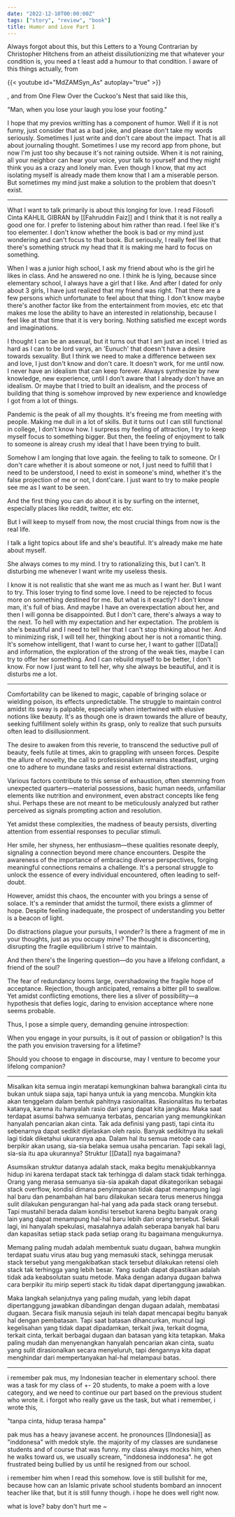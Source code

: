 ```yaml
---
date: "2022-12-10T00:00:00Z"
tags: ["story", "review", "book"]
title: Humor and Love Part 1
---
```


Always forgot about this, but this Letters to a Young Contrarian by Christopher Hitchens from an atheist dissilutionizing me that whatever your condition is, you need a t least add a humour to that condition. I aware of this things actually, from 

{{< youtube id="MdZAMSyn_As" autoplay="true" >}}

, and from One Flew Over the Cuckoo's Nest that said like this,

"Man, when you lose your laugh you lose your footing."

I hope that my previos writting has a component of humor. Well if it is not funny, just consider that as a bad joke, and please don't take my words seriously. Sometimes I just write and don't care about the impact. That is all about journaling thought. Sometimes I use my record app from phone, but now I'm just too shy because it's not raining outside. When it is not raining, all your neighbor can hear your voice, your talk to yourself and they might think you as a crazy and lonely man. Even though I know, that my act isolating myself is already made them know that I am a miserable person. But sometimes my mind just make a solution to the problem that doesn't exist.

---
What I want to talk primarily is about this longing for love. I read Filosofi Cinta KAHLIL GIBRAN by [[Fahruddin Faiz]] and I think that it is not really a good one for. I prefer to listening about him rather than read. I feel like it's too elementer. I don't know whether the book is bad or my mind just wondering and can't focus to that book. But seriously, I really feel like that there's something struck my head that it is making me hard to focus on something.

When I was a junior high school, I ask my friend about who is the girl he likes in class. And he answered no one. I think he is lying, because since elementary school, I always have a girl that I like. And after I dated for only about 3 girls, I have just realized that my friend was right. That there are a few persons which unfortunate to feel about that thing. I don't know maybe there's another factor like from the entertainment from movies, etc etc that makes me lose the ability to have an interested in relationship, because I feel like at that time that it is very boring. Nothing satisfied me except words and imaginations. 

I thought I can be an asexual, but it turns out that I am just an incel. I tried as hard as I can to be lord varys, an 'Eunuch' that doesn't have a desire towards sexuality. But I think we need to make a difference between sex and love, I just don't know and don't care. It doesn't work, for me until now. I never have an idealism that can keep forever. Always synthesize by new knowledge, new experience, until I don't aware that I already don't have an idealism. Or maybe that I tried to built an idealism, and the process of building that thing is somehow improved by new experience and knowledge I got from a lot of things. 

Pandemic is the peak of all my thoughts. It's freeing me from meeting with people. Making me dull in a lot of skills. But it turns out I can still functional in college, I don't know how. I surpress my feeling of attraction, I try to keep myself focus to something bigger. But then, the feeling of enjoyment to talk to someone is alreay crush my ideal that I have been trying to built.

Somehow I am longing that love again. the feeling to talk to someone. Or I don't care whether it is about someone or not, I just need to fulfill that I need to be understood, I need to exist in someone's mind, whether it's the false projection of me or not, I dont'care. I just want to try to make people see me as I want to be seen. 

And the first thing you can do about it is by surfing on the internet, especially places like reddit, twitter, etc etc.

But I will keep to myself from now, the most crucial things from now is the real life. 

I talk a light topics about life and she's beautiful. It's already make me hate about myself. 

She always comes to my mind. I try to rationalizing this, but I can't. It disturbing me whenever I want write my useless thesis. 

I know it is not realistic that she want me as much as I want her. But I want to try. This loser trying to find some love. I need to be rejected to focus more on something destined for me. But what is it exactly? I don't know man, it's full of bias. And maybe I have an overexpectation about her, and then I will gonna be disappointed. But I don't care, there's always a way to the next. To hell with my expectation and her expectation. The problem is she's beautiful and I need to tell her that I can't stop thinking about her. And to minimizing risk, I will tell her, thingking about her is not a romantic thing. It's somehow intelligent, that I want to curse her, I want to gather [[Data]] and information, the exploration of the strong of the weak ties, maybe I can try to offer her something. And I can rebuild myself to be better, I don't know. For now I just want to tell her, why she always be beautiful, and it is disturbs me a lot. 

---

Comfortability can be likened to magic, capable of bringing solace or wielding poison, its effects unpredictable. The struggle to maintain control amidst its sway is palpable, especially when intertwined with elusive notions like beauty. It's as though one is drawn towards the allure of beauty, seeking fulfillment solely within its grasp, only to realize that such pursuits often lead to disillusionment.

The desire to awaken from this reverie, to transcend the seductive pull of beauty, feels futile at times, akin to grappling with unseen forces. Despite the allure of novelty, the call to professionalism remains steadfast, urging one to adhere to mundane tasks and resist external distractions.

Various factors contribute to this sense of exhaustion, often stemming from unexpected quarters—material possessions, basic human needs, unfamiliar elements like nutrition and environment, even abstract concepts like feng shui. Perhaps these are not meant to be meticulously analyzed but rather perceived as signals prompting action and resolution.

Yet amidst these complexities, the madness of beauty persists, diverting attention from essential responses to peculiar stimuli.

Her smile, her shyness, her enthusiasm—these qualities resonate deeply, signaling a connection beyond mere chance encounters. Despite the awareness of the importance of embracing diverse perspectives, forging meaningful connections remains a challenge. It's a personal struggle to unlock the essence of every individual encountered, often leading to self-doubt.

However, amidst this chaos, the encounter with you brings a sense of solace. It's a reminder that amidst the turmoil, there exists a glimmer of hope. Despite feeling inadequate, the prospect of understanding you better is a beacon of light.

Do distractions plague your pursuits, I wonder? Is there a fragment of me in your thoughts, just as you occupy mine? The thought is disconcerting, disrupting the fragile equilibrium I strive to maintain.

And then there's the lingering question—do you have a lifelong confidant, a friend of the soul?

The fear of redundancy looms large, overshadowing the fragile hope of acceptance. Rejection, though anticipated, remains a bitter pill to swallow. Yet amidst conflicting emotions, there lies a sliver of possibility—a hypothesis that defies logic, daring to envision acceptance where none seems probable.

Thus, I pose a simple query, demanding genuine introspection:

When you engage in your pursuits, is it out of passion or obligation? Is this the path you envision traversing for a lifetime?

Should you choose to engage in discourse, may I venture to become your lifelong companion?

---

Misalkan kita semua ingin meratapi kemungkinan bahwa barangkali cinta itu bukan untuk siapa saja, tapi hanya untuk ia yang mencoba. Mungkin kita akan tenggelam dalam bentuk pahitnya rasionalitas. Rasionalitas itu terbatas katanya, karena itu hanyalah rasio dari yang dapat kita jangkau. Maka saat terdapat asumsi bahwa semuanya terbatas, pencarian yang memungkinkan hanyalah pencarian akan cinta. Tak ada definisi yang pasti, tapi cinta itu sebenarnya dapat sedikit dijelaskan oleh rasio. Banyak sedikitnya itu sekali lagi tidak diketahui ukurannya apa. Dalam hal itu semua metode cara berpikir akan usang, sia-sia belaka semua usaha pencarian. Tapi sekali lagi, sia-sia itu apa ukurannya? Struktur [[Data]] nya bagaimana? 

Asumsikan struktur datanya adalah stack, maka begitu menakjubkannya hidup ini karena terdapat stack tak terhingga di dalam stack tidak terhingga. Orang yang merasa semuanya sia-sia apakah dapat dikategorikan sebagai stack overflow, kondisi dimana penyimpanan tidak dapat menampung lagi hal baru dan penambahan hal baru dilakukan secara terus menerus hingga sulit dilakukan pengurangan hal-hal yang ada pada stack orang tersebut. Tapi mustahil berada dalam kondisi tersebut karena begitu banyak orang lain yang dapat menampung hal-hal baru lebih dari orang tersebut. Sekali lagi, ini hanyalah spekulasi, masalahnya adalah seberapa banyak hal baru dan kapasitas setiap stack pada setiap orang itu bagaimana mengukurnya. 

Memang paling mudah adalah membentuk suatu dugaan, bahwa mungkin terdapat suatu virus atau bug yang memasuki stack, sehingga merusak stack tersebut yang mengakibatkan stack tersebut dilakukan retensi oleh stack tak terhingga yang lebih besar. Yang sudah dapat dipastikan adalah tidak ada keabsolutan suatu metode. Maka dengan adanya dugaan bahwa cara berpikir itu mirip seperti stack itu tidak dapat dipertanggung jawabkan. 

Maka langkah selanjutnya yang paling mudah, yang lebih dapat dipertanggung jawabkan dibandingan dengan dugaan adalah, membatasi dugaan. Secara fisik manusia sejauh ini telah dapat mencapai begitu banyak hal dengan pembatasan. Tapi saat batasan dihancurkan, muncul lagi kegelisahan yang tidak dapat dipadamkan, terkait jiwa, terkait dogma, terkait cinta, terkait berbagai dugaan dan batasan yang kita tetapkan. Maka paling mudah dan menyenangkan hanyalah pencarian akan cinta, suatu yang sulit dirasionalkan secara menyeluruh, tapi dengannya kita dapat menghindar dari mempertanyakan hal-hal melampaui batas.

---

i remember pak mus, my Indonesian teacher in elementary school. there was a task for my class of +- 20 students, to make a poem with a love category, and we need to continue our part based on the previous student who wrote it. i forgot who really gave us the task, but what i remember, i wrote this,

"tanpa cinta, hidup terasa hampa"

pak mus has a heavy javanese accent. he pronounces [[Indonesia]] as "inddonesa" with medok style. the majority of my classes are sundanese students and of course that was funny. my class always mocks him, when he walks toward us, we usually scream, "inddonesa inddonesa". he got frustrated being bullied by us until he resigned from our school. 

i remember him when I read this somehow. love is still bullshit for me, because how can an Islamic private school students bombard an innocent teacher like that, but it is still funny though. i hope he does well right now. 

what is love? baby don't hurt me ~
